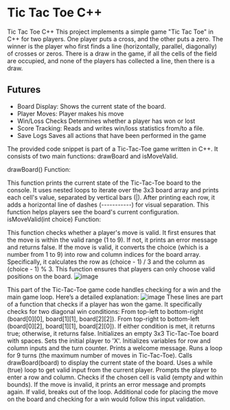 # Tic Tac Toe C++
Tic Tac Toe C++
This project implements a simple game "Tic Tac Toe" in C++ for two players. One player puts a cross, and the other puts a zero. The winner is the player who first finds a line (horizontally, parallel, diagonally) of crosses or zeros. There is a draw in the game, if all the cells of the field are occupied, and none of the players has collected a line, then there is a draw.
## Futures 
- Board Display: Shows the current state of the board.
- Player Moves: Player makes his move
- Win/Loss Checks Determines whether a player has won or lost
- Score Tracking: Reads and writes win/loss statistics from/to a file.
- Save Logs Saves all actions that have been performed in the game


The provided code snippet is part of a Tic-Tac-Toe game written in C++. It consists of two main functions: drawBoard and isMoveValid.

drawBoard() Function:

This function prints the current state of the Tic-Tac-Toe board to the console.
It uses nested loops to iterate over the 3x3 board array and prints each cell's value, separated by vertical bars (|).
After printing each row, it adds a horizontal line of dashes (-----------) for visual separation.
This function helps players see the board's current configuration.
isMoveValid(int choice) Function:

This function checks whether a player's move is valid.
It first ensures that the move is within the valid range (1 to 9). If not, it prints an error message and returns false.
If the move is valid, it converts the choice (which is a number from 1 to 9) into row and column indices for the board array.
Specifically, it calculates the row as (choice - 1) / 3 and the column as (choice - 1) % 3.
This function ensures that players can only choose valid positions on the board.
![image](https://github.com/reigen88/Practice-Tic-Tac-Toe/assets/161708406/2a698858-b64e-4a7b-b54d-1c65c4e5474d)


This part of the Tic-Tac-Toe game code handles checking for a win and the main game loop. Here’s a detailed explanation:
![image](https://github.com/reigen88/Practice-Tic-Tac-Toe/assets/161708406/c6905143-01bb-4f74-a5d0-ecc4cb05be1a)
These lines are part of a function that checks if a player has won the game.
It specifically checks for two diagonal win conditions:
From top-left to bottom-right (board[0][0], board[1][1], board[2][2]).
From top-right to bottom-left (board[0][2], board[1][1], board[2][0]).
If either condition is met, it returns true; otherwise, it returns false.
Initializes an empty 3x3 Tic-Tac-Toe board with spaces.
Sets the initial player to 'X'.
Initializes variables for row and column inputs and the turn counter.
Prints a welcome message.
Runs a loop for 9 turns (the maximum number of moves in Tic-Tac-Toe).
Calls drawBoard(board) to display the current state of the board.
Uses a while (true) loop to get valid input from the current player.
Prompts the player to enter a row and column.
Checks if the chosen cell is valid (empty and within bounds).
If the move is invalid, it prints an error message and prompts again.
If valid, breaks out of the loop.
Additional code for placing the move on the board and checking for a win would follow this input validation.



